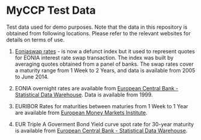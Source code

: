 # MyCCP Test Data

Test data used for demo purposes. Note that the data in this repository is obtained from following locations. Please refer 
to the relevant websites for details on terms of use. 

1. [Eoniaswap rates](https://www.emmi-benchmarks.eu/eoniaswap-org/eoniaswap-rates.html) - is now a defunct index
   but it used to represent quotes for EONIA interest rate swap transaction. The index was built by averaging
   quotes obtained from a panel of banks. The swap rates cover a maturity range from 1 Week to 2 Years, and data 
   is available from 2005 to June 2014.

2. EONIA overnight rates are available from [European Central Bank - Statistical Data Warehouse](http://sdw.ecb.europa.eu/quickview.do?SERIES_KEY=198.EON.D.EONIA_TO.RATE). Data is available from 1999.

3. EURIBOR Rates for maturities between maturies from 1 Week to 1 Year are available from [European Money Markets Institute](https://www.emmi-benchmarks.eu/euribor-org/euribor-rates.html).

4. EUR Triple A Goverment Bond Yield curve spot rate for 30-year maturity is available from [European Central Bank - Statistical Data Warehouse](http://sdw.ecb.europa.eu/quickview.do?SERIES_KEY=165.YC.B.U2.EUR.4F.G_N_A.SV_C_YM.SR_30Y).

